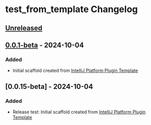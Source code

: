 <!-- Keep a Changelog guide -> https://keepachangelog.com -->

# test_from_template Changelog

## [Unreleased]

## [0.0.1-beta] - 2024-10-04

### Added

- Initial scaffold created from [IntelliJ Platform Plugin Template](https://github.com/JetBrains/intellij-platform-plugin-template)

## [0.0.15-beta] - 2024-10-04

### Added

- Release test: Initial scaffold created from [IntelliJ Platform Plugin Template](https://github.com/JetBrains/intellij-platform-plugin-template)

[Unreleased]: https://github.com/dzenanree/test_from_template/compare/v0.0.1-beta...HEAD
[0.0.1-beta]: https://github.com/dzenanree/test_from_template/commits/v0.0.1-beta
